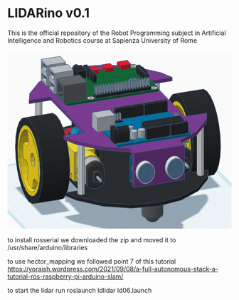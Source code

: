 # LIDARino v0.1
This is the official repository of the Robot Programming subject in Artificial Intelligence and Robotics course at Sapienza University of Rome

<img src="./images/image_1.png" alt="Description" width="600" height = "400" />


to install rosserial we downloaded the zip and moved it to /usr/share/arduino/libraries

to use hector_mapping we followed point 7 of this tutorial https://yoraish.wordpress.com/2021/09/08/a-full-autonomous-stack-a-tutorial-ros-raspberry-pi-arduino-slam/

to start the lidar run roslaunch ldlidar ld06.launch 